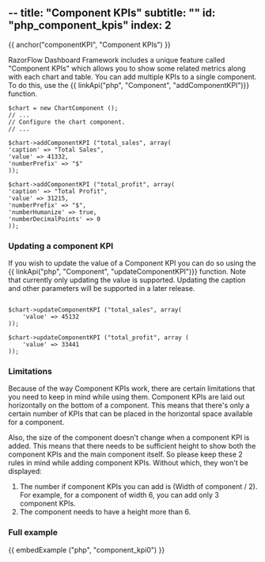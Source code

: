 --
title: "Component KPIs"
subtitle: ""
id: "php_component_kpis"
index: 2
--


{{ anchor("componentKPI", "Component KPIs") }}

RazorFlow Dashboard Framework includes a unique feature called "Component KPIs" which allows you to show some related metrics along with each chart and table. You can add multiple KPIs to a single component. To do this, use the {{ linkApi("php", "Component", "addComponentKPI")}} function. 

~~~
$chart = new ChartComponent ();
// ...
// Configure the chart component.
// ...

$chart->addComponentKPI ("total_sales", array(
'caption' => "Total Sales",
'value' => 41332,
'numberPrefix' => "$"
));

$chart->addComponentKPI ("total_profit", array(
'caption' => "Total Profit",
'value' => 31215,
'numberPrefix' => "$",
'numberHumanize' => true,
'numberDecimalPoints' => 0
));
~~~

### Updating a component KPI

If you wish to update the value of a Component KPI you can do so using the {{ linkApi("php", "Component", "updateComponentKPI")}} function. Note that currently only updating the value is supported. Updating the caption and other parameters will be supported in a later release.

~~~

$chart->updateComponentKPI ("total_sales", array(
	'value' => 45132
));

$chart->updateComponentKPI ("total_profit", array (
	'value' => 33441
));
~~~

### Limitations

Because of the way Component KPIs work, there are certain limitations that you need to keep in mind while using them. Component KPIs are laid out horizontally on the bottom of a component. This means that there's only a certain number of KPIs that can be placed in the horizontal space available for a component. 

Also, the size of the component doesn't change when a component KPI is added. This means that there needs to be sufficient height to show both the component KPIs and the main component itself. So please keep these 2 rules in mind while adding component KPIs. Without which, they won't be displayed:

1. The number if component KPIs you can add is (Width of component / 2). For example, for a component of width 6, you can add only 3 component KPIs.
2. The component needs to have a height more than 6.

### Full example

{{ embedExample ("php", "component_kpi0") }}



